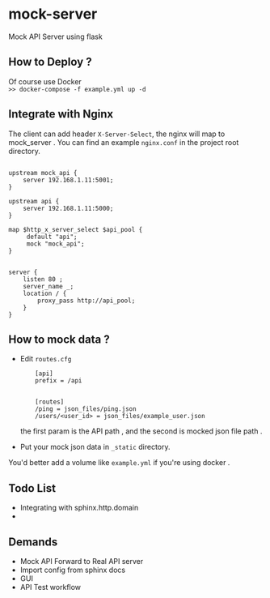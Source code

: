 # mock-server
Mock API Server using flask



## How to Deploy ?

Of course use Docker   
` >> docker-compose -f example.yml up -d `


## Integrate with Nginx
  
The client can add  header  `X-Server-Select`, the nginx will map to mock_server .
You can find an example  `nginx.conf`  in the project root directory.
 

```

upstream mock_api {
    server 192.168.1.11:5001;
}

upstream api {
    server 192.168.1.11:5000;
}

map $http_x_server_select $api_pool {
     default "api";
     mock "mock_api";
}


server {
    listen 80 ;
    server_name _;
    location / {
        proxy_pass http://api_pool;
    }
}

```  



## How to  mock data ?


-  Edit `routes.cfg` 
  
 	```
		[api]
		prefix = /api
		
		
		[routes]
		/ping = json_files/ping.json
		/users/<user_id> = json_files/example_user.json
 	```
 
 	the first param is the API path , and the second  is mocked json file path  .     

- Put your mock json data  in `_static` directory.  
	
You'd better add  a volume like `example.yml` if you're using docker .






## Todo List

- Integrating with sphinx.http.domain
- 

## Demands

 - Mock API Forward to Real API server 
 - Import config  from sphinx docs
 - GUI
 - API Test workflow


 
 
 
 

